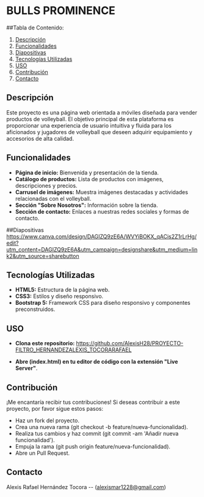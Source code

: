 # BULLS PROMINENCE

##Tabla de Contenido:

1. [Descripción](#Descripción)
2. [Funcionalidades](#Funcionalidades)
3. [Diapositivas](#Diapositivas)
4. [Tecnologías Utilizadas](#TecnologíasUtilizadas)
5. [USO](#USO)
6. [Contribución](#Contribución)
7. [Contacto](#Contacto)

## Descripción

Este proyecto es una página web orientada a móviles diseñada para vender productos de volleyball. El objetivo principal de esta plataforma es proporcionar una experiencia de usuario intuitiva y fluida para los aficionados y jugadores de volleyball que deseen adquirir equipamiento y accesorios de alta calidad.

## Funcionalidades

- **Página de inicio:** Bienvenida y presentación de la tienda.
- **Catálogo de productos:** Lista de productos con imágenes, descripciones y precios.
- **Carrusel de imágenes:** Muestra imágenes destacadas y actividades relacionadas con el volleyball.
- **Sección "Sobre Nosotros":** Información sobre la tienda.
- **Sección de contacto:** Enlaces a nuestras redes sociales y formas de contacto.

##Diapositivas
https://www.canva.com/design/DAGIZQ9zE6A/WVYiBOKX_qACis2Z1rLrHg/edit?utm_content=DAGIZQ9zE6A&utm_campaign=designshare&utm_medium=link2&utm_source=sharebutton

## Tecnologías Utilizadas

- **HTML5:** Estructura de la página web.
- **CSS3:** Estilos y diseño responsivo.
- **Bootstrap 5:** Framework CSS para diseño responsivo y componentes preconstruidos.

## USO

- **Clona este repositorio:**
https://github.com/AlexisH28/PROYECTO-FILTRO_HERNANDEZALEXIS_TOCORARAFAEL
   
- **Abre (index.html) en tu editor de código con la extensión "Live Server"**.

## Contribución

¡Me encantaría recibir tus contribuciones! Si deseas contribuir a este proyecto, por favor sigue estos pasos:

- Haz un fork del proyecto.
- Crea una nueva rama (git checkout -b feature/nueva-funcionalidad).
- Realiza tus cambios y haz commit (git commit -am 'Añadir nueva funcionalidad').
- Empuja la rama (git push origin feature/nueva-funcionalidad).
- Abre un Pull Request.

## Contacto

Alexis Rafael Hernández Tocora -- (alexismar1228@gmail.com)




